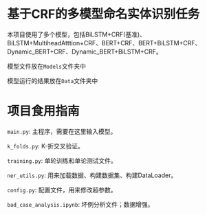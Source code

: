 # 基于CRF的多模型命名实体识别任务
本项目使用了多个模型，包括BiLSTM+CRF(基准)、BiLSTM+MultiheadAtttion+CRF、BERT+CRF、BERT+BiLSTM+CRF、Dynamic_BERT+CRF、Dynamic_BERT+BiLSTM+CRF。

模型文件放在`Models`文件夹中

模型运行的结果放在`Data`文件夹中

# 项目食用指南
`main.py`: 主程序，需要在这里输入模型。

`k_folds.py`: K-折交叉验证。

`training.py`: 单轮训练和单论测试文件。

`ner_utils.py`: 用来加载数据、构建数据集、构建DataLoader。

`config.py`: 配置文件，用来修改超参数。

`bad_case_analysis.ipynb`: 坏例分析文件；数据增强。
